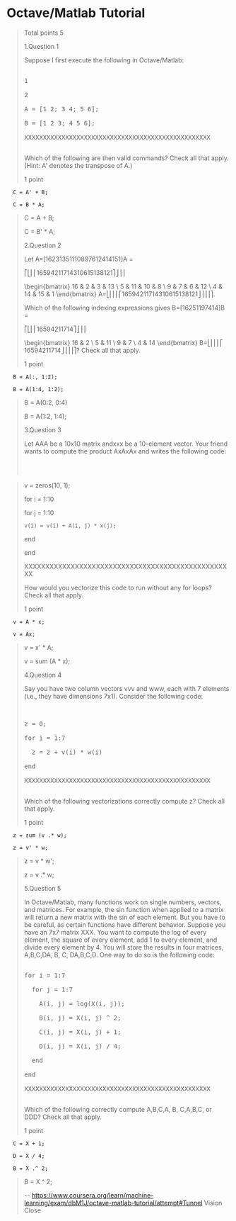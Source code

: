 # Octave/Matlab Tutorial
> 
> Total points 5
> 
>  1.Question 1
> 
> Suppose I first execute the following in Octave/Matlab:
> 
> <pre contenteditable="false" data-language="matlab" style="opacity: 1;" tabindex="0">
> 
> 1
> 
> 2
> 
> A = [1 2; 3 4; 5 6];
> 
> B = [1 2 3; 4 5 6];
> 
> XXXXXXXXXXXXXXXXXXXXXXXXXXXXXXXXXXXXXXXXXXXXXXXXXX
> 
> </pre>
> 
> Which of the following are then valid commands? Check all that apply. (Hint: A' denotes the transpose of A.)
> 
> 1 point 
> 

      C = A' + B; 
> 

      C = B * A; 
> 
>  C = A + B; 
> 
>  C = B' * A; 
> 
>  2.Question 2
> 
> Let A=[16231351110897612414151]A =
> 
> ⎡⎣⎢⎢16594211714310615138121⎤⎦⎥⎥
> 
> \begin{bmatrix} 16 & 2 & 3 & 13 \\ 5 & 11 & 10 & 8 \\ 9 & 7 & 6 & 12 \\ 4 & 14 & 15 & 1 \end{bmatrix} A=⎣⎢⎢⎢⎡​16594​211714​310615​138121​⎦⎥⎥⎥⎤​.
> 
> Which of the following indexing expressions gives B=[16251197414]B =
> 
> ⎡⎣⎢⎢16594211714⎤⎦⎥⎥
> 
> \begin{bmatrix} 16 & 2 \\ 5 & 11 \\ 9 & 7 \\ 4 & 14 \end{bmatrix} B=⎣⎢⎢⎢⎡​16594​211714​⎦⎥⎥⎥⎤​? Check all that apply.
> 
> 1 point 
> 

      B = A(:, 1:2); 
> 

      B = A(1:4, 1:2); 
> 
>  B = A(0:2, 0:4) 
> 
>  B = A(1:2, 1:4); 
> 
>  3.Question 3
> 
> Let AAA be a 10x10 matrix andxxx be a 10-element vector. Your friend wants to compute the product AxAxAx and writes the following code:
> 
> <pre contenteditable="false" data-language="matlab" style="opacity: 1;" tabindex="0">
> 

> 
> v = zeros(10, 1);
> 
> for i = 1:10
> 
>   for j = 1:10
> 
>     v(i) = v(i) + A(i, j) * x(j);
> 
>   end
> 
> end
> 
> XXXXXXXXXXXXXXXXXXXXXXXXXXXXXXXXXXXXXXXXXXXXXXXXXX
> 
> </pre>
> 
> How would you vectorize this code to run without any for loops? Check all that apply.
> 
> 1 point 
> 

      v = A * x; 
> 

      v = Ax; 
> 
>  v = x' * A; 
> 
>  v = sum (A * x); 
> 
>  4.Question 4
> 
> Say you have two column vectors vvv and www, each with 7 elements (i.e., they have dimensions 7x1). Consider the following code:
> 
> <pre contenteditable="false" data-language="matlab" style="opacity: 1;" tabindex="0">
>
> 
> z = 0;
> 
> for i = 1:7
> 
>   z = z + v(i) * w(i)
> 
> end
> 
> XXXXXXXXXXXXXXXXXXXXXXXXXXXXXXXXXXXXXXXXXXXXXXXXXX
> 
> </pre>
> 
> Which of the following vectorizations correctly compute z? Check all that apply.
> 
> 1 point 
> 

      z = sum (v .* w); 
> 

      z = v' * w; 
> 
>  z = v * w'; 
> 
>  z = v .* w; 
> 
>  5.Question 5
> 
> In Octave/Matlab, many functions work on single numbers, vectors, and matrices. For example, the sin function when applied to a matrix will return a new matrix with the sin of each element. But you have to be careful, as certain functions have different behavior. Suppose you have an 7x7 matrix XXX. You want to compute the log of every element, the square of every element, add 1 to every element, and divide every element by 4\. You will store the results in four matrices, A,B,C,DA, B, C, DA,B,C,D. One way to do so is the following code:
> 
> <pre contenteditable="false" data-language="matlab" style="opacity: 1;" tabindex="0">
> 
> for i = 1:7
> 
>   for j = 1:7
> 
>     A(i, j) = log(X(i, j));
> 
>     B(i, j) = X(i, j) ^ 2;
> 
>     C(i, j) = X(i, j) + 1;
> 
>     D(i, j) = X(i, j) / 4;
> 
>   end
> 
> end
> 
> XXXXXXXXXXXXXXXXXXXXXXXXXXXXXXXXXXXXXXXXXXXXXXXXXX
> 
> </pre>
> 
> Which of the following correctly compute A,B,C,A, B, C,A,B,C, or DDD? Check all that apply.
> 
> 1 point 
> 

      C = X + 1; 
> 

      D = X / 4; 
> 

      B = X .^ 2; 
> 
>  B = X ^ 2;
>
> -- https://www.coursera.org/learn/machine-learning/exam/dbM1J/octave-matlab-tutorial/attempt#Tunnel Vision Close
